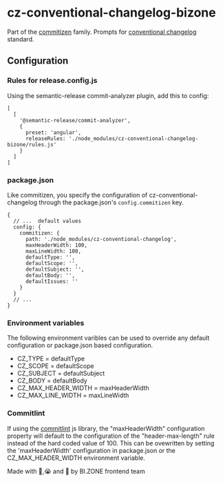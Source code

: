 # cz-conventional-changelog-bizone

Part of the [commitizen](https://github.com/commitizen/cz-cli) family. Prompts for [conventional changelog](https://github.com/conventional-changelog/conventional-changelog) standard.

## Configuration

### Rules for release.config.js

Using the semantic-release commit-analyzer plugin, add this to config:

```json5
[
  [
    '@semantic-release/commit-analyzer',
    {
      preset: 'angular',
      releaseRules: './node_modules/cz-conventional-changelog-bizone/rules.js'
    }
  ]
]
```

### package.json

Like commitizen, you specify the configuration of cz-conventional-changelog through the package.json's `config.commitizen` key.

```json5
{
  // ...  default values
  config: {
    commitizen: {
      path: './node_modules/cz-conventional-changelog',
      maxHeaderWidth: 100,
      maxLineWidth: 100,
      defaultType: '',
      defaultScope: '',
      defaultSubject: '',
      defaultBody: '',
      defaultIssues: ''
    }
  }
  // ...
}
```

### Environment variables

The following environment varibles can be used to override any default configuration or package.json based configuration.

- CZ_TYPE = defaultType
- CZ_SCOPE = defaultScope
- CZ_SUBJECT = defaultSubject
- CZ_BODY = defaultBody
- CZ_MAX_HEADER_WIDTH = maxHeaderWidth
- CZ_MAX_LINE_WIDTH = maxLineWidth

### Commitlint

If using the [commitlint](https://github.com/conventional-changelog/commitlint) js library, the "maxHeaderWidth" configuration property will default to the configuration of the "header-max-length" rule instead of the hard coded value of 100. This can be ovewritten by setting the 'maxHeaderWidth' configuration in package.json or the CZ_MAX_HEADER_WIDTH environment variable.

Made with 🍺,😭 and 🤣 by BI.ZONE frontend team
